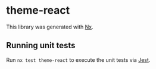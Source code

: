 # theme-react

This library was generated with [Nx](https://nx.dev).

## Running unit tests

Run `nx test theme-react` to execute the unit tests via [Jest](https://jestjs.io).
